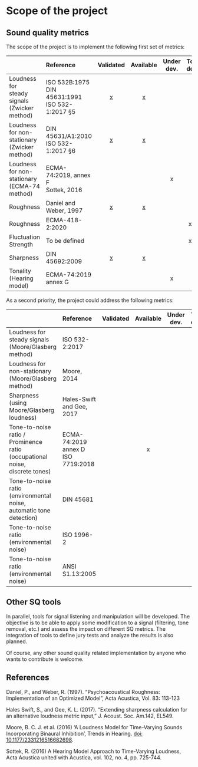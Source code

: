 # Scope of the project

## Sound quality metrics
The scope of the project is to implement the following first set of
metrics:

|                                                    | Reference                                            | Validated                                          | Available                                     | Under dev. | To do |
|:-------------------------------------------------- |:---------------------------------------------------- |:--------------------------------------------------:|:---------------------------------------------:|:----------:|:-----:|
| Loudness for<br>steady signals<br>(Zwicker method) | ISO 532B:1975<br>DIN 45631:1991<br>ISO 532-1:2017 §5 | [x](../validations/loudness_zwicker/output) | [x](./loudness-stationary.md)   |            |       |
| Loudness for non-stationary<br>(Zwicker method)    | DIN 45631/A1:2010<br>ISO 532-1:2017 §6               | [x](../validations/loudness_zwicker/output) | [x](./loudness-time-varying.md) |            |       |
| Loudness for non-stationary<br>(ECMA-74 method)    | ECMA-74:2019, annex F<br>Sottek, 2016               |  |  |     x       |       |
| Roughness                                          | Daniel and Weber, 1997                               | [x](../validations/roughness_danielweber)   | [x](./roughness.md)             |            |       |
| Roughness | ECMA-418-2:2020 | |                                               |            | x     |
| Fluctuation Strength                               | To be defined                                        |                                                    |                                               |            | x     |
| Sharpness                                          | DIN 45692:2009                                       | [x](../validations/sharpness/output)        | [x](./sharpness.md)             |            |       |
| Tonality (Hearing model)                           | ECMA-74:2019 annex G                                 |                                                    |                                               | x          |       |

As a second priority, the project could address the following metrics:

|                                                                                     | Reference                             | Validated | Available | Under dev. | To do |
|:----------------------------------------------------------------------------------- |:------------------------------------- |:---------:|:---------:|:----------:|:-----:|
| Loudness for steady signals<br>(Moore/Glasberg method)                              | ISO 532-2:2017                        |           |           |            | x     |
| Loudness for non-stationary<br>(Moore/Glasberg method)                              | Moore, 2014                           |           |           |            | x     |
| Sharpness (using <br>Moore/Glasberg loudness)                                       | Hales-Swift<br>and Gee, 2017          |           |           |            | x     |
| Tone-to-noise ratio / Prominence <br> ratio (occupational noise,<br>discrete tones) | ECMA-74:2019 annex D<br>ISO 7719:2018 |           | x         |            |       |
| Tone-to-noise ratio<br>(environmental noise,<br>automatic tone detection)           | DIN 45681                             |           |           |            | x     |
| Tone-to-noise ratio<br>(environmental noise)                                        | ISO 1996-2                            |           |           |            | x     |
| Tone-to-noise ratio<br>(environmental noise)                                        | ANSI S1.13:2005                       |           |           |            | x     |


## Other SQ tools
In parallel, tools for signal listening and manipulation will be
developed. The objective is to be able to apply some modification to a
signal (filtering, tone removal, etc.) and assess the impact on
different SQ metrics. The integration of tools to define jury tests and 
analyze the results is also planned.

Of course, any other sound quality related implementation by anyone who
wants to contribute is welcome.

## References

Daniel, P., and Weber, R. (1997). “Psychoacoustical Roughness: Implementation 
of an Optimized Model”, Acta Acustica, Vol. 83: 113-123

Hales Swift, S., and Gee, K. L. (2017). “Extending sharpness calculation
for an alternative loudness metric input,” J. Acoust. Soc. Am.142,
EL549. 

Moore, B. C. J. et al. (2016) ‘A Loudness Model for Time-Varying Sounds Incorporating Binaural Inhibition’, Trends in Hearing. [doi: 10.1177/2331216516682698](https://doi.org/10.1177/2331216516682698).

Sottek, R. (2016) A Hearing Model Approach to Time-Varying Loudness, Acta Acustica united with Acustica, vol. 102, no. 4, pp. 725-744.